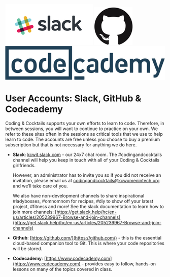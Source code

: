 ![](/assets/Slack.png) ![](/assets/GitHub-Mark-120px-plus.png)  ![](/assets/codecademy.svg)

# User Accounts: Slack, GitHub & Codecademy

Coding & Cocktails supports your own efforts to learn to code. Therefore, in between sessions, you will want to continue to practice on your own. We refer to these sites often in the sessions as critical tools that we use to help learn to code. The accounts are free unless you choose to buy a premium subscription but that is not necessary for anything we do here.

* **Slack**: [kcwit.slack.com](http://kcwit.slack.com) - our 24x7 chat room.  The \#codingandcocktails channel will help you keep in touch with all of your Coding & Cocktails girlfriends. 

    However, an administrator has to invite you so if you did not receive an invitation, please email us at [codingandcocktails@kcwomenintech.org](mailto:codingandcocktails@kcwomenintech.org) and we’ll take care of you.

    We also have non-development channels to share inspirational #ladybosses, #omnomnom for recipes, #diy to show off your latest project, #fitness and more! See the slack documentation to learn how to join more channels: [https://get.slack.help/hc/en-us/articles/205239967-Browse-and-join-channels](https://get.slack.help/hc/en-us/articles/205239967-Browse-and-join-channels)
    

* **Github**: [https://github.com/](https://github.com/) - this is the essential cloud-based companion tool to Git. This is where your code repositories will be stored.

* **Codecademy**: [https://www.codecademy.com](https://www.codecademy.com) - provides easy to follow, hands-on lessons on many of the topics covered in class.






